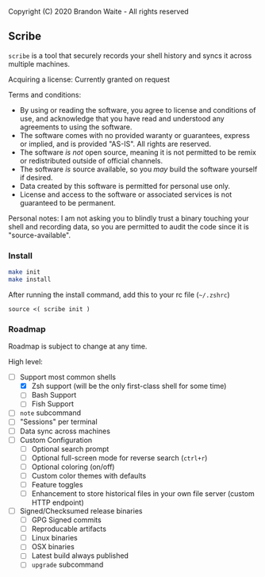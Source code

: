 Copyright (C) 2020 Brandon Waite - All rights reserved

## Scribe

`scribe` is a tool that securely records your shell history and syncs it across multiple machines. 

Acquiring a license: Currently granted on request

Terms and conditions:
- By using or reading the software, you agree to license and conditions of use, and acknowledge that you have read and understood any agreements to using the software.
- The software comes with no provided waranty or guarantees, express or implied, and is provided "AS-IS". All rights are reserved.
- The software _is not_ open source, meaning it is not permitted to be remix or redistributed outside of official channels.
- The software _is_ source available, so you _may_ build the software yourself if desired.
- Data created by this software is permitted for personal use only.
- License and access to the software or associated services is not guaranteed to be permanent.

Personal notes:
I am not asking you to blindly trust a binary touching your shell and recording data, so you are permitted to audit the code since it is "source-available".

### Install

```bash
make init
make install
```

After running the install command, add this to your rc file (`~/.zshrc`)
```
source <( scribe init )
```

### Roadmap

Roadmap is subject to change at any time.

High level:
- [ ] Support most common shells
  - [x] Zsh support (will be the only first-class shell for some time)
  - [ ] Bash Support
  - [ ] Fish Support
- [ ] `note` subcommand
- [ ] "Sessions" per terminal
- [ ] Data sync across machines
- [ ] Custom Configuration
  - [ ] Optional search prompt
  - [ ] Optional full-screen mode for reverse search (`ctrl+r`)
  - [ ] Optional coloring (on/off)
  - [ ] Custom color themes with defaults
  - [ ] Feature toggles
  - [ ] Enhancement to store historical files in your own file server (custom HTTP endpoint)
- [ ] Signed/Checksumed release binaries
  - [ ] GPG Signed commits
  - [ ] Reproducable artifacts
  - [ ] Linux binaries
  - [ ] OSX binaries
  - [ ] Latest build always published
  - [ ] `upgrade` subcommand
